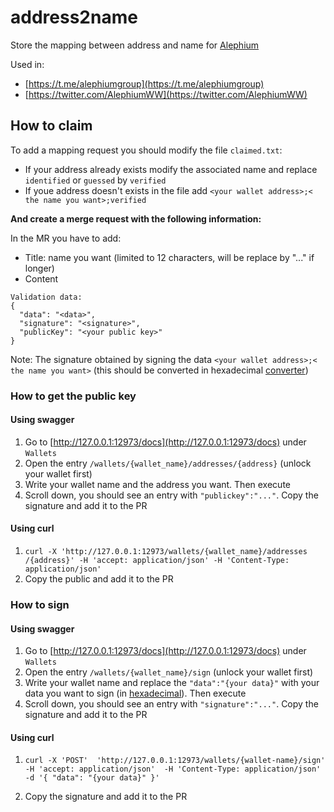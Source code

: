 # address2name

Store the mapping between address and name for [Alephium](alephium.org)

Used in:

- [https://t.me/alephiumgroup](https://t.me/alephiumgroup)
- [https://twitter.com/AlephiumWW](https://twitter.com/AlephiumWW)

## How to claim

To add a mapping request you should modify the file `claimed.txt`:

- If your address already exists modify the associated name and replace `identified` or `guessed` by `verified` 
- If youe address doesn't exists in the file add `<your wallet address>;< the name you want>;verified` 

**And create a merge request with the following information:**

In the MR you have to add:

- Title: name you want (limited to 12 characters, will be replace by "..." if longer)
- Content

```
Validation data:
{
  "data": "<data>",
  "signature": "<signature>",
  "publicKey": "<your public key>"
}
```

Note: The signature obtained by signing the data `<your wallet address>;< the name you want>` (this should be converted in hexadecimal [converter](https://www.rapidtables.com/convert/number/ascii-to-hex.html))


### How to get the public key

#### Using swagger

1. Go to [http://127.0.0.1:12973/docs](http://127.0.0.1:12973/docs) under `Wallets`
2. Open the entry `/wallets​/{wallet_name}​/addresses​/{address}` (unlock your wallet first)
3. Write your wallet name and the address you want. Then execute
4. Scroll down, you should see an entry with `"publickey":"..."`. Copy the signature and add it to the PR

#### Using curl

1. `curl -X 'http://127.0.0.1:12973/​wallets​/{wallet_name}​/addresses​/{address}' -H 'accept: application/json' -H 'Content-Type: application/json' `
2. Copy the public and add it to the PR

### How to sign

#### Using swagger

1. Go to [http://127.0.0.1:12973/docs](http://127.0.0.1:12973/docs) under `Wallets`
2. Open the entry `/wallets/{wallet_name}/sign` (unlock your wallet first)
3. Write your wallet name and replace the `"data":"{your data}"` with your data you want to sign (in [hexadecimal](https://www.rapidtables.com/convert/number/ascii-to-hex.html)). Then execute
4. Scroll down, you should see an entry with `"signature":"..."`. Copy the signature and add it to the PR

#### Using curl

1. ` curl -X 'POST' 
  'http://127.0.0.1:12973/wallets/{wallet-name}/sign' 
  -H 'accept: application/json' 
  -H 'Content-Type: application/json' 
  -d '{
  "data": "{your data}"
}' `

2. Copy the signature and add it to the PR
 
